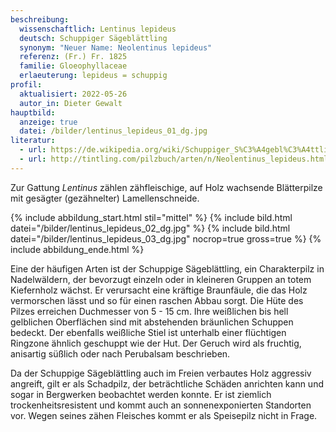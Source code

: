 ```yaml
---
beschreibung:
  wissenschaftlich: Lentinus lepideus
  deutsch: Schuppiger Sägeblättling
  synonym: "Neuer Name: Neolentinus lepideus"
  referenz: (Fr.) Fr. 1825
  familie: Gloeophyllaceae
  erlaeuterung: lepideus = schuppig
profil:
  aktualisiert: 2022-05-26
  autor_in: Dieter Gewalt
hauptbild:
  anzeige: true
  datei: /bilder/lentinus_lepideus_01_dg.jpg
literatur:
  - url: https://de.wikipedia.org/wiki/Schuppiger_S%C3%A4gebl%C3%A4ttling
  - url: http://tintling.com/pilzbuch/arten/n/Neolentinus_lepideus.html
---
```

Zur Gattung *Lentinus* zählen zähfleischige, auf Holz wachsende Blätterpilze mit gesägter (gezähnelter) Lamellenschneide.

{% include abbildung_start.html stil="mittel" %}
{% include bild.html datei="/bilder/lentinus_lepideus_02_dg.jpg" %}
{% include bild.html datei="/bilder/lentinus_lepideus_03_dg.jpg" nocrop=true gross=true %}
{% include abbildung_ende.html %}

Eine der häufigen Arten ist der Schuppige Sägeblättling, ein Charakterpilz in Nadelwäldern, der bevorzugt einzeln oder in kleineren Gruppen an totem Kiefernholz wächst. Er verursacht eine kräftige Braunfäule, die das Holz vermorschen lässt und so für einen raschen Abbau sorgt. Die Hüte des Pilzes erreichen Duchmesser von  5 - 15 cm. Ihre weißlichen bis hell gelblichen Oberflächen sind mit abstehenden bräunlichen Schuppen bedeckt. Der ebenfalls weißliche Stiel ist unterhalb einer flüchtigen Ringzone ähnlich geschuppt wie der Hut. Der Geruch wird als fruchtig, anisartig süßlich oder nach Perubalsam beschrieben.

Da der Schuppige Sägeblättling auch im Freien verbautes Holz aggressiv angreift, gilt er als Schadpilz, der beträchtliche Schäden anrichten kann und sogar in Bergwerken beobachtet werden konnte. Er ist ziemlich trockenheitsresistent und kommt auch an sonnenexponierten Standorten vor. Wegen seines zähen Fleisches kommt er als Speisepilz nicht in Frage.